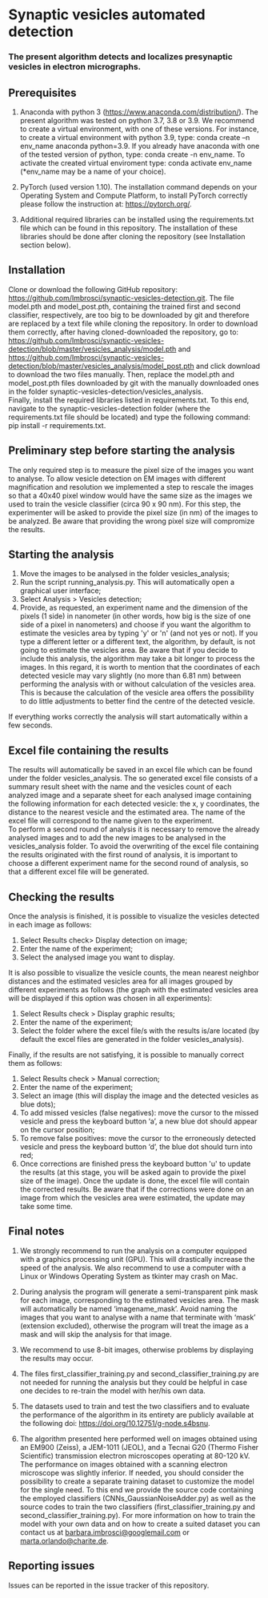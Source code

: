 # Synaptic vesicles automated detection

### The present algorithm detects and localizes presynaptic vesicles in electron micrographs.


## Prerequisites 

1)	Anaconda with python 3 (https://www.anaconda.com/distribution/). The present algorithm was tested on python 3.7, 3.8 or 3.9. We recommend to create a virtual environment, with one of these versions. For instance, to create a virtual environment with python 3.9, type: conda create –n env_name anaconda python=3.9. If you already have anaconda with one of the tested version of python, type: conda create -n env_name. To activate the created virtual enviroment type: conda activate env_name (*env_name may be a name of your choice).

2)	PyTorch (used version 1.10). The installation command depends on your Operating System and Compute Platform, to install PyTorch correctly please follow the instruction at: https://pytorch.org/. 

3) Additional required libraries can be installed using the requirements.txt file which can be found in this repository. The installation of these libraries should be done after cloning the repository (see Installation section below). 

## Installation 

Clone or download the following GitHub repository:
https://github.com/Imbrosci/synaptic-vesicles-detection.git.
The file model.pth and model_post.pth, containing the trained first and second classifier, respectively, are too big to be downloaded by git and therefore are replaced by a text file while cloning the repository. In order to download them correctly, after having cloned-downloaded the repository, go to: 
https://github.com/Imbrosci/synaptic-vesicles-detection/blob/master/vesicles_analysis/model.pth and https://github.com/Imbrosci/synaptic-vesicles-detection/blob/master/vesicles_analysis/model_post.pth and click download to download the two files manually. 
Then, replace the model.pth and model_post.pth files downloaded by git with the manually downloaded ones in the folder synaptic-vesicles-detection/vesicles_analysis.  
Finally, install the required libraries listed in requirements.txt. To this end, navigate to the synaptic-vesicles-detection folder (where the requirements.txt file should be located) and type the following command: pip install -r requirements.txt.

## Preliminary step before starting the analysis 

The only required step is to measure the pixel size of the images you want to analyse. To allow vesicle detection on EM images with different magnification and resolution we implemented a step to rescale the images so that a 40x40 pixel window would have the same size as the images we used to train the vesicle classifier (circa 90 x 90 nm). For this step, the experimenter will be asked to provide the pixel size (in nm) of the images to be analyzed. Be aware that providing the wrong pixel size will compromize the results. 

## Starting the analysis

1.	Move the images to be analysed in the folder vesicles_analysis;
2.	Run the script running_analysis.py. This will automatically open a graphical user interface;
3.	Select Analysis > Vesicles detection;
4.	Provide, as requested, an experiment name and the dimension of the pixels (1 side) in nanometer (in other words, how big is the size of one side of a pixel in nanometers) and choose if you want the algorithm to estimate the vesicles area by typing 'y' or 'n' (and not yes or not). If you type a different letter or a different text, the algorithm, by default, is not going to estimate the vesicles area. Be aware that if you decide to include this analysis, the algorithm may take a bit longer to process the images. In this regard, it is worth to mention that the coordinates of each detected vesicle may vary slightly (no more than 6.81 nm) between performing the analysis with or without calculation of the vesicles area. This is because the calculation of the vesicle area offers the possibility to do little adjustments to better find the centre of the detected vesicle.  

If everything works correctly the analysis will start automatically within a few seconds.

## Excel file containing the results

The results will automatically be saved in an excel file which can be found under the folder vesicles_analysis. 
The so generated excel file consists of a summary result sheet with the name and the vesicles count of each analyzed image and a separate sheet for each analysed image containing the following information for each detected vesicle: the x, y coordinates, the distance to the nearest vesicle and the estimated area. 
The name of the excel file will correspond to the name given to the experiment.  
To perform a second round of analysis it is necessary to remove the already analysed images and to add the new images to be analysed in the vesicles_analysis folder. To avoid the overwriting of the excel file containing the results originated with the first round of analysis, it is important to choose a different experiment name for the second round of analysis, so that a different excel file will be generated. 

## Checking the results 

Once the analysis is finished, it is possible to visualize the vesicles detected in each image as follows:

1.	Select Results check> Display detection on image;
2.	Enter the name of the experiment;
3.	Select the analysed image you want to display.  

It is also possible to visualize the vesicle counts, the mean nearest neighbor distances and the estimated vesicles area for all images grouped by different experiments as follows (the graph with the estimated vesicles area will be displayed if this option was chosen in all experiments):

1.	Select Results check > Display graphic results;
2.	Enter the name of the experiment;
3.	Select the folder where the excel file/s with the results is/are located (by default the excel files are generated in the folder vesicles_analysis). 

Finally, if the results are not satisfying, it is possible to manually correct them as follows:

1. Select Results check > Manual correction;
2. Enter the name of the experiment;
3. Select an image (this will display the image and the detected vesicles as blue dots);
4. To add missed vesicles (false negatives): move the cursor to the missed vesicle and press the keyboard button ‘a’, a new blue dot should appear on the cursor position;
5. To remove false positives: move the cursor to the erroneously detected vesicle and press the keyboard button ‘d’, the blue dot should turn into red;
6. Once corrections are finished press the keyboard button 'u' to update the results (at this stage, you will be asked again to provide the pixel size of the image). Once the update is done, the excel file will contain the corrected results. Be aware that if the corrections were done on an image from which the vesicles area were estimated, the update may take some time.

## Final notes

1.	We strongly recommend to run the analysis on a computer equipped with a graphics processing unit (GPU). This will drastically increase the speed of the analysis. We also recommend to use a computer with a Linux or Windows Operating System as tkinter may crash on Mac.

2.	During analysis the program will generate a semi-transparent pink mask for each image, corresponding to the estimated vesicles area. The mask will automatically be named ‘imagename_mask’. Avoid naming the images that you want to analyse with a name that terminate with ‘mask’ (extension excluded), otherwise the program will treat the image as a mask and will skip the analysis for that image.

3. We recommend to use 8-bit images, otherwise problems by displaying the results may occur.

4.	The files first_classifier_training.py and second_classifier_training.py are not needed for running the analysis but they could be helpful in case one decides to re-train the model with her/his own data. 

5. The datasets used to train and test the two classifiers and to evaluate the performance of the algorithm in its entirety are publicly available at the following doi: https://doi.org/10.12751/g-node.s4bsnu. 

6.	The algorithm presented here performed well on images obtained using an EM900 (Zeiss), a JEM-1011 (JEOL), and a Tecnai G20 (Thermo Fisher Scientific) transmission electron microscopes operating at 80-120 kV. The performance on images obtained with a scanning electron microscope was slightly inferior. If needed, you should consider the possibility to create a separate training dataset to customize the model for the single need. To this end we provide the source code containing the employed classifiers (CNNs_GaussianNoiseAdder.py) as well as the source codes to train the two classifiers (first_classifier_training.py and second_classifier_training.py). For more information on how to train the model with your own data and on how to create a suited dataset you can contact us at barbara.imbrosci@googlemail.com or marta.orlando@charite.de. 

## Reporting issues

Issues can be reported in the issue tracker of this repository.
